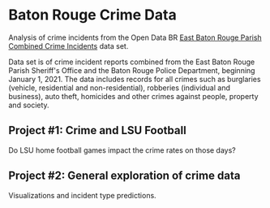 # Baton Rouge Crime Data
Analysis of crime incidents from the Open Data BR [East Baton Rouge Parish Combined Crime Incidents](https://data.brla.gov/Public-Safety/East-Baton-Rouge-Parish-Combined-Crime-Incidents/6zc2-imdr/about_data) data set.

Data set is of crime incident reports combined from the East Baton Rouge Parish Sheriff's Office and the Baton Rouge Police Department, beginning January 1, 2021. The data includes records for all crimes such as burglaries (vehicle, residential and non-residential), robberies (individual and business), auto theft, homicides and other crimes against people, property and society.

## Project #1: Crime and LSU Football
Do LSU home football games impact the crime rates on those days?

## Project #2: General exploration of crime data
Visualizations and incident type predictions.
